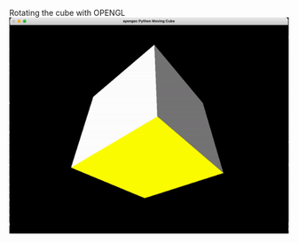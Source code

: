 Rotating the cube with OPENGL
<img src="https://github.com/ayengec/OpenGL_with_Python/blob/main/5-Rotating_Simple_Video/rotating_cube.gif">
